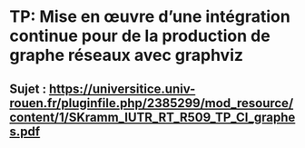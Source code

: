 # TP: Mise en œuvre d’une intégration continue pour de la production de graphe réseaux avec graphviz
## Sujet : https://universitice.univ-rouen.fr/pluginfile.php/2385299/mod_resource/content/1/SKramm_IUTR_RT_R509_TP_CI_graphes.pdf 
